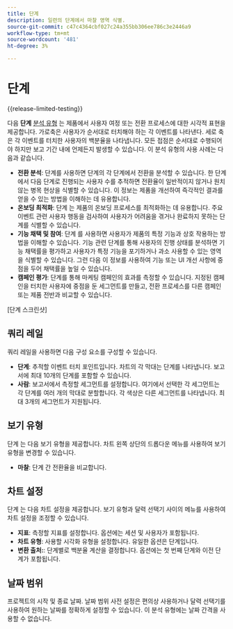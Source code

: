 ```yaml
---
title: 단계
description: 일련의 단계에서 마찰 영역 식별.
source-git-commit: c47c4364cbf027c24a355bb306ee786c3e2446a9
workflow-type: tm+mt
source-wordcount: '481'
ht-degree: 3%

---
```


# 단계

{{release-limited-testing}}

다음 **단계** [분석 유형](overview.md) 는 제품에서 사용자 여정 또는 전환 프로세스에 대한 시각적 표현을 제공합니다. 가로축은 사용자가 순서대로 터치해야 하는 각 이벤트를 나타낸다. 세로 축은 각 이벤트를 터치한 사용자의 백분율을 나타냅니다. 모든 접점은 순서대로 수행되어야 하지만 보고 기간 내에 언제든지 발생할 수 있습니다. 이 분석 유형의 사용 사례는 다음과 같습니다.

* **전환 분석**: 단계를 사용하면 단계의 각 단계에서 전환을 분석할 수 있습니다. 한 단계에서 다음 단계로 진행되는 사용자 수를 추적하면 전환율이 일반적이지 않거나 원치 않는 병목 현상을 식별할 수 있습니다. 이 정보는 제품을 개선하여 즉각적인 결과를 얻을 수 있는 방법을 이해하는 데 유용합니다.
* **온보딩 최적화**: 단계 는 제품의 온보딩 프로세스를 최적화하는 데 유용합니다. 주요 이벤트 관련 사용자 행동을 검사하여 사용자가 어려움을 겪거나 완료하지 못하는 단계를 식별할 수 있습니다.
* **기능 채택 및 참여**: 단계 를 사용하면 사용자가 제품의 특정 기능과 상호 작용하는 방법을 이해할 수 있습니다. 기능 관련 단계를 통해 사용자의 진행 상태를 분석하면 기능 채택률을 평가하고 사용자가 특정 기능을 포기하거나 과소 사용할 수 있는 영역을 식별할 수 있습니다. 그런 다음 이 정보를 사용하여 기능 또는 UI 개선 사항에 중점을 두어 채택률을 높일 수 있습니다.
* **캠페인 평가**: 단계를 통해 마케팅 캠페인의 효과를 측정할 수 있습니다. 지정된 캠페인을 터치한 사용자에 중점을 둔 세그먼트를 만들고, 전환 프로세스를 다른 캠페인 또는 제품 전반과 비교할 수 있습니다.

[단계 스크린샷]

## 쿼리 레일

쿼리 레일을 사용하면 다음 구성 요소를 구성할 수 있습니다.

* **단계**: 추적할 이벤트 터치 포인트입니다. 차트의 각 막대는 단계를 나타냅니다. 보고서에 최대 10개의 단계를 포함할 수 있습니다.
* **사람**: 보고서에서 측정할 세그먼트를 설정합니다. 여기에서 선택한 각 세그먼트는 각 단계를 여러 개의 막대로 분할합니다. 각 색상은 다른 세그먼트를 나타냅니다. 최대 3개의 세그먼트가 지원됩니다.

## 보기 유형

단계 는 다음 보기 유형을 제공합니다. 차트 왼쪽 상단의 드롭다운 메뉴를 사용하여 보기 유형을 변경할 수 있습니다.

* **마찰**: 단계 간 전환율을 비교합니다.

## 차트 설정

단계 는 다음 차트 설정을 제공합니다. 보기 유형과 달력 선택기 사이의 메뉴를 사용하여 차트 설정을 조정할 수 있습니다.

* **지표**: 측정할 지표를 설정합니다. 옵션에는 세션 및 사용자가 포함됩니다.
* **차트 유형**: 사용할 시각화 유형을 설정합니다. 유일한 옵션은 단계입니다.
* **변환 출처:**: 단계별로 백분율 계산을 결정합니다. 옵션에는 첫 번째 단계와 이전 단계가 포함됩니다.

## 날짜 범위

프로젝트의 시작 및 종료 날짜. 날짜 범위 사전 설정은 편의상 사용하거나 달력 선택기를 사용하여 원하는 날짜를 정확하게 설정할 수 있습니다. 이 분석 유형에는 날짜 간격을 사용할 수 없습니다.
